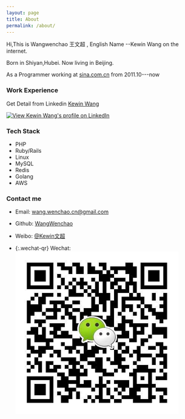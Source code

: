 ```yaml
---
layout: page
title: About
permalink: /about/
---
```


Hi,This is  Wangwenchao 王文超 , English Name --Kewin Wang on the internet.

Born in Shiyan,Hubei. Now living in Beijing.

As a Programmer working at [sina.com.cn](http://sina.com.cn)  from 2011.10---now 

### Work Experience

Get Detail from Linkedin [ Kewin Wang ](https://www.linkedin.com/profile/view?id=108191127)

<a href="http://cn.linkedin.com/in/kewinwang">
<img src="https://static.licdn.com/scds/common/u/img/webpromo/btn_myprofile_160x33.png" width="160" height="33" border="0" alt="View Kewin Wang's profile on LinkedIn">
</a>

### Tech Stack
- PHP 
- Ruby/Rails
- Linux
- MySQL
- Redis
- Golang
- AWS 

### Contact me
- Email: [wang.wenchao.cn@gmail.com](mailto:wang.wenchao.cn@gmail.com)

- Github: [WangWenchao](https://github.com/WangWenchao) 

- Weibo: [@Kewin文超](http://weibo.com/kewinwangcn)

- {:.wechat-qr}
  Wechat: ![kewin_wang](https://raw.githubusercontent.com/WangWenchao/wangwenchao.github.io/master/images/Wechat-QR.png)
